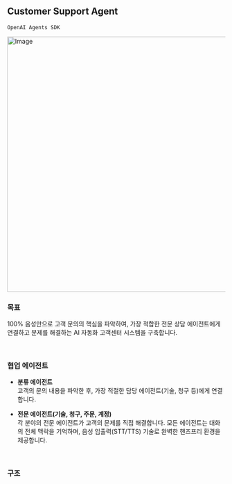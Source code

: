 ## Customer Support Agent

`OpenAI Agents SDK`

<img width="630" height="588" alt="Image" src="https://github.com/user-attachments/assets/9e7d4c0b-dd12-4ca7-b6f8-ef83cd5f849f" />

<br>

### 목표

100% 음성만으로 고객 문의의 핵심을 파악하여, 가장 적합한 전문 상담 에이전트에게 연결하고 문제를 해결하는 AI 자동화 고객센터 시스템을 구축합니다.

<br>

### 협업 에이전트

- **분류 에이전트**  
  고객의 문의 내용을 파악한 후, 가장 적절한 담당 에이전트(기술, 청구 등)에게 연결합니다.

- **전문 에이전트(기술, 청구, 주문, 계정)**  
  각 분야의 전문 에이전트가 고객의 문제를 직접 해결합니다. 모든 에이전트는 대화의 전체 맥락을 기억하며, 음성 입출력(STT/TTS) 기술로 완벽한 핸즈프리 환경을 제공합니다.

<br>

### 구조

```

```
